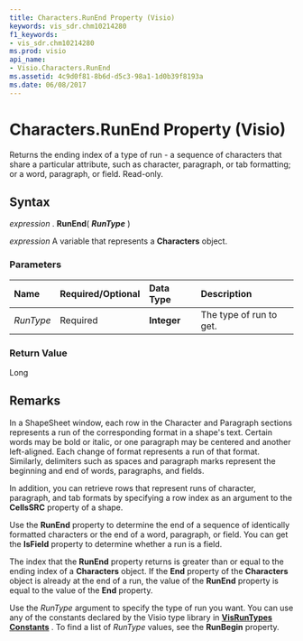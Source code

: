 ```yaml
---
title: Characters.RunEnd Property (Visio)
keywords: vis_sdr.chm10214280
f1_keywords:
- vis_sdr.chm10214280
ms.prod: visio
api_name:
- Visio.Characters.RunEnd
ms.assetid: 4c9d0f81-8b6d-d5c3-98a1-1d0b39f8193a
ms.date: 06/08/2017
---
```



# Characters.RunEnd Property (Visio)

Returns the ending index of a type of run - a sequence of characters that share a particular attribute, such as character, paragraph, or tab formatting; or a word, paragraph, or field. Read-only.


## Syntax

 _expression_ . **RunEnd**( **_RunType_** )

 _expression_ A variable that represents a **Characters** object.


### Parameters



|**Name**|**Required/Optional**|**Data Type**|**Description**|
|:-----|:-----|:-----|:-----|
| _RunType_|Required| **Integer**|The type of run to get.|

### Return Value

Long


## Remarks

In a ShapeSheet window, each row in the Character and Paragraph sections represents a run of the corresponding format in a shape's text. Certain words may be bold or italic, or one paragraph may be centered and another left-aligned. Each change of format represents a run of that format. Similarly, delimiters such as spaces and paragraph marks represent the beginning and end of words, paragraphs, and fields.

In addition, you can retrieve rows that represent runs of character, paragraph, and tab formats by specifying a row index as an argument to the **CellsSRC** property of a shape.

Use the **RunEnd** property to determine the end of a sequence of identically formatted characters or the end of a word, paragraph, or field. You can get the **IsField** property to determine whether a run is a field.

The index that the **RunEnd** property returns is greater than or equal to the ending index of a **Characters** object. If the **End** property of the **Characters** object is already at the end of a run, the value of the **RunEnd** property is equal to the value of the **End** property.

Use the  _RunType_ argument to specify the type of run you want. You can use any of the constants declared by the Visio type library in **[VisRunTypes Constants](visruntypes-enumeration-visio.md)** . To find a list of _RunType_ values, see the **RunBegin** property.


